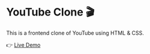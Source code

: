 # YouTube Clone 🎬

This is a frontend clone of YouTube using HTML & CSS.

👉 [Live Demo](https://rishi8603.github.io/YoutubeClone1/)
